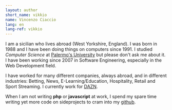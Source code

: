```yaml
---
layout: author
short_name: vikkio
name: Vincenzo Ciaccio
lang: en
lang-ref: vikkio
---
```


I am a sicilian who lives abroad (West Yorkshire, England).
I was born in 1988 and I have been doing things on computers since 1991. I studied *Computer Science* at [Palermo's University](https://unipa.it) but please don't ask me about it. I have been working since 2007 in Software Engineering, especially in the Web Development field.

I have worked for many different companies, always abroad, and in different industries: Betting, News, E-Learning/Education, Hospitality, Retail and Sport Streaming.
I currently work for [DAZN](https://dazn.com).

When I am not writing **php** or **javascript** at work, I spend my spare time writing yet more code on sideprojects to cram into my [github](https://github.com/vikkio88).